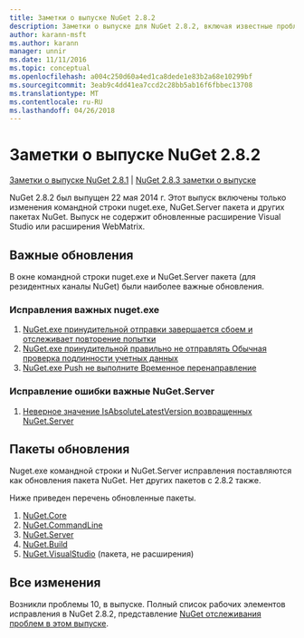```yaml
---
title: Заметки о выпуске NuGet 2.8.2
description: Заметки о выпуске для NuGet 2.8.2, включая известные проблемы, исправленные ошибки, добавленные функции и DCR.
author: karann-msft
ms.author: karann
manager: unnir
ms.date: 11/11/2016
ms.topic: conceptual
ms.openlocfilehash: a004c250d60a4ed1ca8dede1e83b2a68e10299bf
ms.sourcegitcommit: 3eab9c4dd41ea7ccd2c28bb5ab16f6fbbec13708
ms.translationtype: MT
ms.contentlocale: ru-RU
ms.lasthandoff: 04/26/2018
---
```

# <a name="nuget-282-release-notes"></a>Заметки о выпуске NuGet 2.8.2

[Заметки о выпуске NuGet 2.8.1](../release-notes/nuget-2.8.1.md) | [NuGet 2.8.3 заметки о выпуске](../release-notes/nuget-2.8.3.md)

NuGet 2.8.2 был выпущен 22 мая 2014 г.  Этот выпуск включены только изменения командной строки nuget.exe, NuGet.Server пакета и других пакетах NuGet.  Выпуск не содержит обновленные расширение Visual Studio или расширения WebMatrix.

## <a name="notable-updates"></a>Важные обновления

В окне командной строки nuget.exe и NuGet.Server пакета (для резидентных каналы NuGet) были наиболее важные обновления.

### <a name="important-nugetexe-bug-fixes"></a>Исправления важных nuget.exe

1. [NuGet.exe принудительной отправки завершается сбоем и отслеживает повторение попытки](https://nuget.codeplex.com/workitem/4000)
1. [NuGet.exe принудительной правильно не отправлять Обычная проверка подлинности учетных данных](https://nuget.codeplex.com/workitem/4109)
1. [NuGet.exe Push не выполните Временное перенаправление](https://nuget.codeplex.com/workitem/4050)

### <a name="important-nugetserver-bug-fix"></a>Исправление ошибки важные NuGet.Server

1. [Неверное значение IsAbsoluteLatestVersion возвращенных NuGet.Server](https://nuget.codeplex.com/workitem/4147)

## <a name="packages-updated"></a>Пакеты обновления

Nuget.exe командной строки и NuGet.Server исправления поставляются как обновления пакета NuGet.  Нет других пакетов с 2.8.2 также.

Ниже приведен перечень обновленные пакеты.

1. [NuGet.Core](https://www.nuget.org/packages/NuGet.Core/)
1. [NuGet.CommandLine](https://www.nuget.org/packages/NuGet.CommandLine/)
1. [NuGet.Server](https://www.nuget.org/packages/NuGet.Server/)
1. [NuGet.Build](https://www.nuget.org/packages/NuGet.Build/)
1. [NuGet.VisualStudio](https://www.nuget.org/packages/NuGet.VisualStudio/) (пакета, не расширения)

## <a name="all-changes"></a>Все изменения
Возникли проблемы 10, в выпуске. Полный список рабочих элементов исправления в NuGet 2.8.2, представление [NuGet отслеживания проблем в этом выпуске](https://nuget.codeplex.com/workitem/list/advanced?keyword=&status=All&type=All&priority=All&release=NuGet%202.8.2&assignedTo=All&component=All&sortField=LastUpdatedDate&sortDirection=Descending&page=0&reasonClosed=All).
